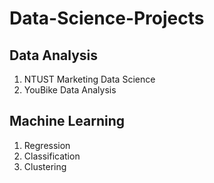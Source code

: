 # Data-Science-Projects

## Data Analysis
1. NTUST Marketing Data Science
2. YouBike Data Analysis

## Machine Learning
1. Regression
2. Classification
3. Clustering



